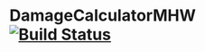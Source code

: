 # DamageCalculatorMHW [![Build Status](https://secure.travis-ci.org/RYOSKATE/DamageCalculatorMHW.png?branch=master)](http://travis-ci.org/RYOSKATE/DamageCalculatorMHW)
